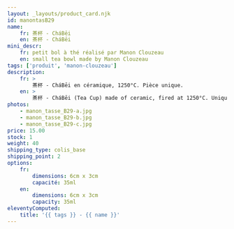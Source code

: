 ```yaml
---
layout: _layouts/product_card.njk
id: manontasB29
name:
    fr: 茶杯 - CháBēi
    en: 茶杯 - CháBēi
mini_descr:
    fr: petit bol à thé réalisé par Manon Clouzeau
    en: small tea bowl made by Manon Clouzeau
tags: ['produit', 'manon-clouzeau']
description: 
    fr: >
        茶杯 - CháBēi en céramique, 1250°C. Pièce unique.
    en: >
        茶杯 - CháBēi (Tea Cup) made of ceramic, fired at 1250°C. Unique piece.
photos:
    - manon_tasse_B29-a.jpg
    - manon_tasse_B29-b.jpg
    - manon_tasse_B29-c.jpg
price: 15.00
stock: 1
weight: 40
shipping_type: colis_base
shipping_point: 2
options:
    fr:
        dimensions: 6cm x 3cm
        capacité: 35ml
    en:
        dimensions: 6cm x 3cm
        capacity: 35ml
eleventyComputed:
    title: '{{ tags }} - {{ name }}'
---
```

